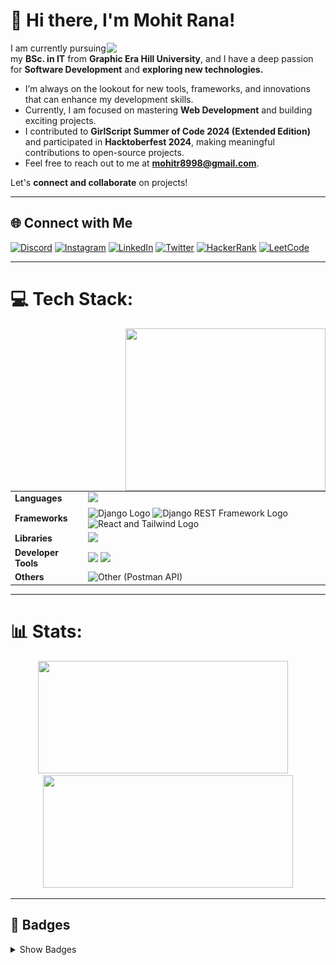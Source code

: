 # 👋 Hi there, I'm Mohit Rana!

<img src="https://raw.githubusercontent.com/sanjay-kv/sanjay-kv/main/Assets/illustration.png" min-width="300px" max-width="300px" width="350px" align="right">

I am currently pursuing my **BSc. in IT** from **Graphic Era Hill University**, and I have a deep passion for **Software Development** and **exploring new technologies.**

- I’m always on the lookout for new tools, frameworks, and innovations that can enhance my development skills.
- Currently, I am focused on mastering **Web Development** and building exciting projects.
- I contributed to **GirlScript Summer of Code 2024 (Extended Edition)** and participated in **Hacktoberfest 2024**, making meaningful contributions to open-source projects.
- Feel free to reach out to me at **[mohitr8998@gmail.com](mailto:mohitr8998@gmail.com)**.

Let's **connect and collaborate** on projects!

---

## 🌐 Connect with Me

[![Discord](https://img.shields.io/badge/Discord-%237289DA.svg?logo=discord&logoColor=white)](https://discord.gg/https://discord.com/invite/bbq9KU8v)
[![Instagram](https://img.shields.io/badge/Instagram-%23E4405F.svg?logo=Instagram&logoColor=white)](https://instagram.com/mohit.rana18)
[![LinkedIn](https://img.shields.io/badge/LinkedIn-%230077B5.svg?logo=linkedin&logoColor=white)](https://linkedin.com/in/mohitrana18)
[![Twitter](https://img.shields.io/badge/Twitter-%231DA1F2.svg?logo=twitter&logoColor=white)](https://twitter.com/mohitrana178635)
[![HackerRank](https://img.shields.io/badge/HackerRank-%234BCEB5.svg?logo=HackerRank&logoColor=white)](https://www.hackerrank.com/mohitr8998)
[![LeetCode](https://img.shields.io/badge/LeetCode-%23F9C24E.svg?logo=LeetCode&logoColor=white)](https://leetcode.com/mohitrana18)


---


# 💻 Tech Stack:

<img src="https://github-readme-stats.vercel.app/api/top-langs/?username=mohitranag18&theme=dark&hide_border=false&include_all_commits=true&count_private=false&layout=compact" width="320" align="right" height="260" />
<table>
  <tr>
    <td><strong>Languages</strong></td>
    <td><img height=35 src="https://skillicons.dev/icons?i=java,python,c,cpp,mysql,js&theme=dark"></td>
  </tr>
  <tr>
    <td><strong>Frameworks</strong></td>
    <td>
      <img height="35" src="https://skillicons.dev/icons?i=django&theme=dark" alt="Django Logo">
      <img height="35" src="https://www.django-rest-framework.org/img/logo.png" alt="Django REST Framework Logo">
      <img height="35" src="https://skillicons.dev/icons?i=react,tailwind&theme=dark" alt="React and Tailwind Logo">
    </td>
  </tr>
  <tr>
    <td><strong>Libraries</strong></td>
    <td><img height=35 src="https://skillicons.dev/icons?i=redux&theme=dark"></td>
  </tr>
  <tr>
    <td><strong>Developer Tools</strong></td>
    <td>
      <img height=35 src="https://skillicons.dev/icons?i=git,github,gitlab&theme=dark">
      <img height=35 src="https://skillicons.dev/icons?i=vscode&theme=dark">
    </td>
  </tr>
  <tr>
    <td><strong>Others</strong></td>
    <td>
      <img height=35 src="https://skillicons.dev/icons?i=postman,ts&theme=dark" alt="Other (Postman API)">
    </td>
  </tr>
</table>


---
# 📊 Stats:
<div align="center">
  <img src="https://github-readme-stats.vercel.app/api?username=mohitranag18&theme=dark&hide_border=false&include_all_commits=true&count_private=false&width=250" height="180" width="400" />
  &nbsp;&nbsp;&nbsp;
  <img src="https://leetcard.jacoblin.cool/mohitrana18?&theme=dark&" height="180" width="400" />
</div>

---

## 🔰 Badges
<details>
  <summary>Show Badges</summary>
  <p align='center'>
    <img src="https://holopin.me/mohitranag18" width="400" />
  </p>
  <div align='center'>
    <img src="https://api.vaunt.dev/v1/github/entities/mohitranag18/achievements?format=svg&limit=3" width="400" />
  </div>
  <div align='center'>
    <img src="https://raw.githubusercontent.com/GSSoC24/Postman-Challenge/main/docs/assets/Postman%20White.png" width="80px" height="80px" />
    <img src="https://raw.githubusercontent.com/GSSoC24/Postman-Challenge/main/docs/assets/1.png" width="80px" height="80px" />
    <img src="https://raw.githubusercontent.com/GSSoC24/Postman-Challenge/main/docs/assets/2.png" width="80px" height="80px" />
    <img src="https://raw.githubusercontent.com/GSSoC24/Postman-Challenge/main/docs/assets/3.png" width="80px" height="80px" />
    <img src="https://raw.githubusercontent.com/GSSoC24/Postman-Challenge/main/docs/assets/4.png" width="80px" height="80px" />
    <img src="https://raw.githubusercontent.com/GSSoC24/Postman-Challenge/main/docs/assets/5.png" width="80px" height="80px" />
    <img src="https://raw.githubusercontent.com/GSSoC24/Postman-Challenge/main/docs/assets/6.png" width="85px" height="85px" />
    <img src="https://raw.githubusercontent.com/GSSoC24/Contributor/refs/heads/main/assets/Git%20Explorer.png" width="80px" height="80px" />
    <img src="https://raw.githubusercontent.com/GSSoC24/Contributor/refs/heads/main/assets/Pull%20Expert.png" width="80px" height="80px" />
  </div>
</details>

